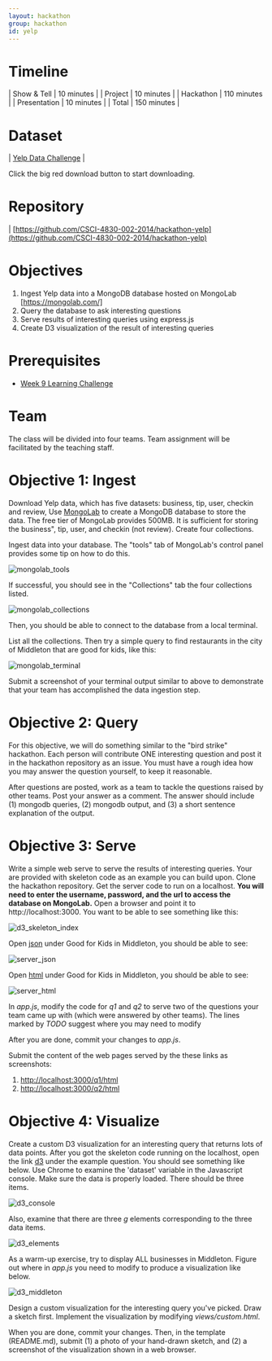 ```yaml
---
layout: hackathon
group: hackathon
id: yelp
---
```


# Timeline

| Show & Tell | 10 minutes |
| Project | 10 minutes |
| Hackathon | 110 minutes |
| Presentation | 10 minutes |
| Total | 150 minutes |

# Dataset

| [Yelp Data Challenge](http://www.yelp.com/dataset_challenge)  |

Click the big red download button to start downloading.

# Repository

| [https://github.com/CSCI-4830-002-2014/hackathon-yelp](https://github.com/CSCI-4830-002-2014/hackathon-yelp) 

# Objectives

1. Ingest Yelp data into a MongoDB database hosted on MongoLab [https://mongolab.com/]
2. Query the database to ask interesting questions
2. Serve results of interesting queries using express.js
3. Create D3 visualization of the result of interesting queries

# Prerequisites

* [Week 9 Learning Challenge](/challenges/9)

# Team

The class will be divided into four teams. Team assignment will be facilitated by the teaching staff.

# Objective 1: Ingest

Download Yelp data, which has five datasets: business, tip, user, checkin and review, Use [MongoLab](https://mongolab.com/) to create a MongoDB database to store the data. The free tier of MongoLab provides 500MB. It is sufficient for storing the business", tip, user, and checkin (not review). Create four collections. 

Ingest data into your database. The "tools" tab of MongoLab's control panel provides some tip on how to do this.

![mongolab_tools](mongolab_tools.png)

If successful, you should see in the "Collections" tab the four collections listed.

![mongolab_collections](mongolab_collections.png)

Then, you should be able to connect to the database from a local terminal.

List all the collections. Then try a simple query to find restaurants in the city of Middleton that are good for kids, like this:

![mongolab_terminal](mongolab_terminal.png)

Submit a screenshot of your terminal output similar to above to demonstrate that your team has accomplished the data ingestion step.


# Objective 2: Query

For this objective, we will do something similar to the "bird strike" hackathon. Each person will contribute ONE interesting question and post it in the hackathon repository as an issue. You must have a rough idea how you may answer the question yourself, to keep it reasonable. 

After questions are posted, work as a team to tackle the questions raised by other teams. Post your answer as a comment. The answer should include (1) mongodb queries, (2) mongodb output, and (3) a short sentence explanation of the output.


# Objective 3: Serve

Write a simple web serve to serve the results of interesting queries. Your are provided with skeleton code as an example you can build upon. Clone the hackathon repository. Get the server code to run on a localhost. __You will need to enter the username, password, and the url to access the database on MongoLab.__ Open a browser and point it to http://localhost:3000. You want to be able to see something like this:

![d3_skeleton_index](d3_skeleton_index.png)

Open [json](http://localhost:3000/goodforkids_in_middleton/json) under Good for Kids in Middleton, you should be able to see:

![server_json](server_json.png)

Open [html](http://localhost:3000/goodforkids_in_middleton/html) under Good for Kids in Middleton, you should be able to see:

![server_html](server_html.png)

In _app.js_, modify the code for _q1_ and _q2_ to serve two of the questions your team came up with (which were answered by other teams). The lines marked by _TODO_ suggest where you may need to modify

After you are done, commit your changes to _app.js_.

Submit the content of the web pages served by the these links as screenshots:

1. [http://localhost:3000/q1/html](http://localhost:3000/q1/html)
2. [http://localhost:3000/q2/html](http://localhost:3000/q2/html)

# Objective 4: Visualize

Create a custom D3 visualization for an interesting query that returns lots of data points. After you got the skeleton code running on the localhost, open the link [d3](http://localhost:3000/goodforkids_in_middleton/d3) under the example question. You should see something like below. Use Chrome to examine the 'dataset' variable in the Javascript console. Make sure the data is properly loaded. There should be three items.

![d3_console](d3_console.png)

Also, examine that there are three _g_ elements corresponding to the three data items.

![d3_elements](d3_elements.png)

As a warm-up exercise, try to display ALL businesses in Middleton. Figure out where in _app.js_ you need to modify to produce a visualization like below.

![d3_middleton](d3_middleton.png)

Design a custom visualization for the interesting query you've picked. Draw a sketch first. Implement the visualization by modifying _views/custom.html_.

When you are done, commit your changes. Then, in the template (README.md), submit (1) a photo of your hand-drawn sketch, and (2) a screenshot of the visualization shown in a web browser.




